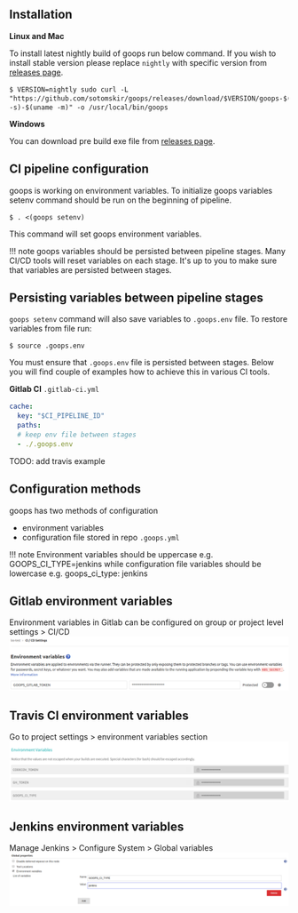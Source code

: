 ## Installation

**Linux and Mac**

To install latest nightly build of goops run below command. 
If you wish to install stable version please replace `nightly` with specific version from 
[releases page](https://github.com/sotomskir/goops/releases).

```console
$ VERSION=nightly sudo curl -L "https://github.com/sotomskir/goops/releases/download/$VERSION/goops-$(uname -s)-$(uname -m)" -o /usr/local/bin/goops
```

**Windows**

You can download pre build exe file from 
[releases page](https://github.com/sotomskir/goops/releases).

## CI pipeline configuration
goops is working on environment variables. 
To initialize goops variables setenv command should be run on the beginning of pipeline. 
```console
$ . <(goops setenv)
```
This command will set goops environment variables.

!!! note
    goops variables should be persisted between pipeline stages.
    Many CI/CD tools will reset variables on each stage. It's up to you
    to make sure that variables are persisted between stages.

## Persisting variables between pipeline stages
`goops setenv` command will also save variables to `.goops.env` file. 
To restore variables from file run:
```console
$ source .goops.env
```
You must ensure that `.goops.env` file is persisted between stages. Below you will find couple
of examples how to achieve this in various CI tools.

**Gitlab CI**
`.gitlab-ci.yml`
```yaml
cache:
  key: "$CI_PIPELINE_ID"
  paths:
  # keep env file between stages
  - ./.goops.env
```
TODO: add travis example

## Configuration methods
goops has two methods of configuration

* environment variables
* configuration file stored in repo `.goops.yml`

!!! note
    Environment variables should be uppercase e.g. GOOPS_CI_TYPE=jenkins while 
    configuration file variables should be lowercase e.g. goops_ci_type: jenkins

## Gitlab environment variables
Environment variables in Gitlab can be configured on group or project level settings > CI/CD
![Gitlab variables](./img/gitlab_env_variables.png?raw=true "Gitlab variables")

## Travis CI environment variables
Go to project settings > environment variables section
![Travis variables](./img/travis_env.png?raw=true "Travis variables")

## Jenkins environment variables
Manage Jenkins > Configure System > Global variables
![Jenkins variables](./img/jenkins_env.png?raw=true "Jenkins variables")
